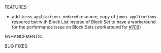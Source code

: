 <!-- markdownlint-disable-file MD013 MD041 -->
FEATURES:

* add `junos_applications_ordered` resource, copy of `junos_applications` resource but with Block List instead of Block Set to have a workaround for the performance issue on Block Sets (workaround for [#709](https://github.com/jeremmfr/terraform-provider-junos/issues/709))

ENHANCEMENTS:

BUG FIXES:
